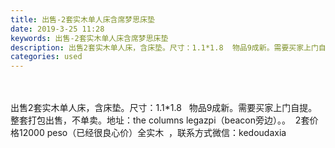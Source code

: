 ```yaml
---
title: 出售-2套实木单人床含席梦思床垫
date: 2019-3-25 11:28
keywords: 出售-2套实木单人床含席梦思床垫
description: 出售2套实木单人床，含床垫。尺寸：1.1*1.8  物品9成新。需要买家上门自提。整套打包出售，不单卖。地址：thecolumnslegazpi（beacon旁边）。。  2套价格12000peso（已经很良心价）全实木  ，联系方式微信：
categories: used
---
```

<td class="t_f" id="postmessage_3301283">

<br/>
<br/>
出售2套实木单人床，含床垫。尺寸：1.1*1.8   物品9成新。需要买家上门自提。整套打包出售，不单卖。地址：the columns legazpi（beacon旁边）。。  2套价格12000 peso（已经很良心价）全实木  ，联系方式微信：kedoudaxia   <br/>
</td>

